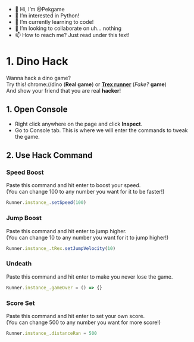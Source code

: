 - 👋 Hi, I’m @Pekgame
- 👀 I’m interested in Python!
- 🌱 I’m currently learning to code!
- 💞️ I’m looking to collaborate on uh... nothing
- 📫 How to reach me? Just read under this text!

# 1. Dino Hack
Wanna hack a dino game?  
Try this! chrome://dino (**Real game**) or [**Trex runner**](https://www.trex-runner.com) (*Fake?* **game**)  
And show your friend that you are real **hacker**!

## 1. Open Console

- Right click anywhere on the page and click **Inspect**.
- Go to Console tab. This is where we will enter the commands to tweak the game.

## 2. Use Hack Command

### Speed Boost

Paste this command and hit enter to boost your speed.  
(You can change 100 to any number you want for it to be faster!)

```js
Runner.instance_.setSpeed(100) 
```

### Jump Boost

Paste this command and hit enter to jump higher.  
(You can change 10 to any number you want for it to jump higher!)

```js
Runner.instance_.tRex.setJumpVelocity(10)
```

### Undeath

Paste this command and hit enter to make you never lose the game.

```js
Runner.instance_.gameOver = () => {}
```

### Score Set

Paste this command and hit enter to set your own score.  
(You can change 500 to any number you want for more score!)

```js
Runner.instance_.distanceRan = 500
```
